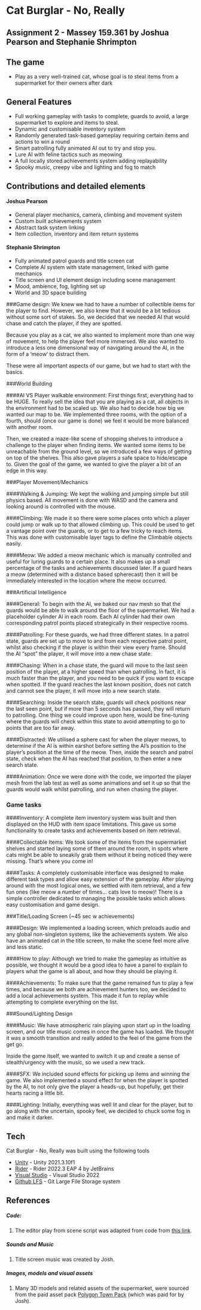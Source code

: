 # Cat Burglar - No, Really
## Assignment 2 - Massey 159.361 by Joshua Pearson and Stephanie Shrimpton

## The game

- Play as a very well-trained cat, whose goal is to steal items from a supermarket for their owners after dark

## General Features

- Full working gameplay with tasks to complete, guards to avoid, a large supermarket to explore and items to steal.
- Dynamic and customisable inventory system
- Randomly generated task-based gameplay requiring certain items and actions to win a round
- Smart patrolling fully animated AI out to try and stop you.
- Lure AI with feline tactics such as meowing
- A full locally stored achievements system adding replayability
- Spooky music, creepy vibe and lighting and fog to match

## Contributions and detailed elements

#### Joshua Pearson
- General player mechanics, camera, climbing and movement system
- Custom built achievements system
- Abstract task system linking
- Item collection, inventory and item return systems

#### Stephanie Shrimpton
- Fully animated patrol guards and title screen cat
- Complete AI system with state management, linked with game mechanics
- Title screen and UI element design including scene management
- Mood, ambience, fog, lighting set up
- World and 3D space building

###Game design:
We knew we had to have a number of collectible items for the player to find. However, we also knew that it would be a bit tedious without some sort of stakes. So, we decided that we needed AI that would chase and catch the player, if they are spotted.

Because you play as a cat, we also wanted to implement more than one way of movement, to help the player feel more immersed. We also wanted to introduce a less one dimensional way of navigating around the AI, in the form of a ‘meow’ to distract them.

These were all important aspects of our game, but we had to start with the basics.  

###World Building 

####AI VS Player walkable environment:
First things first, everything had to be HUGE. To really sell the idea that you are playing as a cat, all objects in the environment had to be scaled up. We also had to decide how big we wanted our map to be. We implemented three rooms, with the option of a fourth, should (once our game is done) we feel it would be more balanced with another room.

Then, we created a maze-like scene of shopping shelves to introduce a challenge to the player when finding items. We wanted some items to be unreachable from the ground level, so we introduced a few ways of getting on top of the shelves. This also gave players a safe space to hide/escape to. Given the goal of the game, we wanted to give the player a bit of an edge in this way. 

###Player Movement/Mechanics 

####Walking & Jumping: We kept the walking and jumping simple but still physics based. All movement is done with WASD and the camera and looking around is controlled with the mouse.  

####Climbing: We made it so there were some places onto which a player could jump or walk up to that allowed climbing up. This could be used to get a vantage point over the guards, or to get to a few tricky to reach items. This was done with customisable layer tags to define the Climbable objects easily.

####Meow: We added a meow mechanic which is manually controlled and useful for luring guards to a certain place. It also makes up a small percentage of the tasks and achievements discussed later. If a guard hears a meow (determined with a distance based spherecast) then it will be immediately interested in the location where the meow occurred.

###Artificial Intelligence 

####General:
To begin with the AI, we baked our nav mesh so that the guards would be able to walk around the floor of the supermarket. We had a placeholder cylinder AI in each room. Each AI cylinder had their own corresponding patrol points placed strategically in their respective rooms. 

####Patrolling:
For these guards, we had three different states.
In a patrol state, guards are set up to move to and from each respective patrol point, whilst also checking if the player is within their view every frame. Should the AI “spot” the player, it will move into a new chase state.

####Chasing:
When in a chase state, the guard will move to the last seen position of the player, at a higher speed than when patrolling. In fact, it is much faster than the player, and you need to be quick if you want to escape when spotted. If the guard reaches the last known position, does not catch and cannot see the player, it will move into a new search state.

####Searching:
Inside the search state, guards will check positions near the last seen point, but if more than 5 seconds has passed, they will return to patrolling. One thing we could improve upon here, would be fine-tuning where the guards will check within this state to avoid attempting to go to points that are too far away.

####Distracted:
We utilised a sphere cast for when the player meows, to determine if the AI is within earshot before setting the AI’s position to the player’s position at the time of the meow. Then, inside the search and patrol state, check when the AI has reached that position, to then enter a new search state.

####Animation:
Once we were done with the code, we imported the player mesh from the lab test as well as some animations and set it up so that the guards would walk whilst patrolling, and run when chasing the player.

### Game tasks

####Inventory: A complete item inventory system was built and then displayed on the HUD with item space limitations. This gave us some functionality to create tasks and achievements based on item retrieval.

####Collectable Items: We took some of the items from the supermarket shelves and started laying some of them around the room, in spots where cats might be able to sneakily grab them without it being noticed they were missing. That’s where you come in!
 
####Tasks: A completely customisable interface was designed to make different task types and allow easy extension of the gameplay. After playing around with the most logical ones, we settled with item retrieval, and a few fun ones (like meow a number of times… cats love to meow)! There is a simple controller dedicated to managing the possible tasks which allows easy customisation and game design.

###Title/Loading Screen (~45 sec w achievements)

####Design:
We implemented a loading screen, which preloads audio and any global non-singleton systems, like the achievements system. We also have an animated cat in the title screen, to make the scene feel more alive and less static. 

####How to play:
Although we tried to make the gameplay as intuitive as possible, we thought it would be a good idea to have a panel to explain to players what the game is all about, and how they should be playing it.

####Achievements:
To make sure that the game remained fun to play a few times, and because we both are achievement hunters too, we decided to add a local achievements system. This made it fun to replay while attempting to complete everything on the list.

###Sound/Lighting Design

####Music:
We have atmospheric rain playing upon start up in the loading screen, and our title music comes in once the game has loaded. We thought it was a smooth transition and really added to the feel of the game from the get go. 

Inside the game itself, we wanted to switch it up and create a sense of stealth/urgency with the music, so we used a new track.

####SFX:
We included sound effects for picking up items and winning the game. We also implemented a sound effect for when the player is spotted by the AI, to not only give the player a heads-up, but hopefully, get their hearts racing a little bit.

####Lighting:
Initially, everything was well lit and clear for the player, but to go along with the uncertain, spooky feel, we decided to chuck some fog in and make it darker.

## Tech

Cat Burglar - No, Really was built using the following tools

- [Unity] - Unity 2021.3.10f1
- [Rider] - Rider 2022.3 EAP 4 by JetBrains
- [Visual Studio] - Visual Studio 2022
- [Github LFS] - Git Large File Storage system

## References

##### _Code_:
1. The editor play from scene script was adapted from code from [this link].

##### _Sounds and Music_
1. Title screen music was created by Josh.

##### _Images, models and visual assets_
1. Many 3D models and related assets of the supermarket, were sourced from the paid asset pack [Polygon Town Pack] (which was paid for by Josh).

   [Unity]: <https://unity.com/>
   [Github LFS]: <https://git-lfs.github.com/>
   [Rider]: <https://www.jetbrains.com/rider/>
   [Visual Studio]: <https://visualstudio.microsoft.com/vs/>
   [Polygon Town Pack]: <https://syntystore.com/products/polygon-town-pack>
   [this link]: <https://answers.unity.com/questions/441246/editor-script-to-make-play-always-jump-to-a-start.html>
